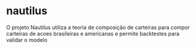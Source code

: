# nautilus
O projeto Nautilus utiliza a teoria de composição de carteiras para compor carteiras de acoes brasileiras e americanas e permite backtestes para validar o modelo
